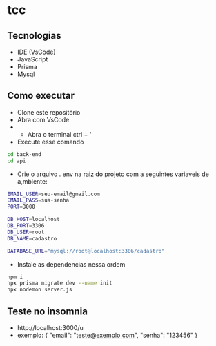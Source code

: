 # tcc 
## Tecnologias
- IDE (VsCode)
- JavaScript
- Prisma 
- Mysql
## Como executar
- Clone este repositório
- Abra com VsCode
- - Abra o terminal ctrl + '
- Execute esse comando
```bash
cd back-end
cd api
```
- Crie o arquivo . env na raiz do projeto com a seguintes variaveis de a,mbiente:
````bash
EMAIL_USER=seu-email@gmail.com
EMAIL_PASS=sua-senha
PORT=3000

DB_HOST=localhost
DB_PORT=3306
DB_USER=root
DB_NAME=cadastro

DATABASE_URL="mysql://root@localhost:3306/cadastro"
````
- Instale as dependencias nessa ordem
```bash
npm i
npx prisma migrate dev --name init
npx nodemon server.js

```

## Teste no insomnia 
- http://localhost:3000/u
- exemplo:
{
  "email": "teste@exemplo.com",
  "senha": "123456"
}

